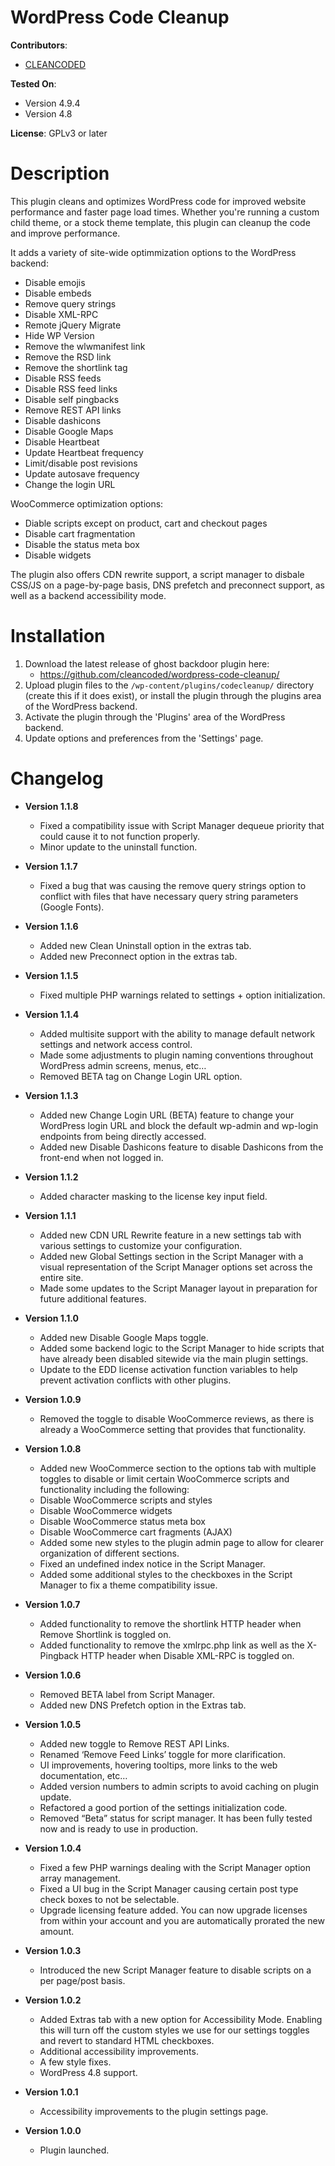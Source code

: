 # WordPress Code Cleanup

**Contributors**:
* [CLEANCODED](https://cleancoded.com/)

**Tested On**:
* Version 4.9.4
* Version 4.8

**License**: GPLv3 or later

# Description

This plugin cleans and optimizes WordPress code for improved website performance and faster page load times. Whether you're running a custom child theme, or a stock theme template, this plugin can cleanup the code and improve performance.

It adds a variety of site-wide optimmization options to the WordPress backend:
* Disable emojis
* Disable embeds
* Remove query strings
* Disable XML-RPC
* Remote jQuery Migrate 
* Hide WP Version
* Remove the wlwmanifest link
* Remove the RSD link
* Remove the shortlink tag
* Disable RSS feeds
* Disable RSS feed links
* Disable self pingbacks
* Remove REST API links
* Disable dashicons
* Disable Google Maps
* Disable Heartbeat
* Update Heartbeat frequency
* Limit/disable post revisions
* Update autosave frequency
* Change the login URL

WooCommerce optimization options:
* Diable scripts except on product, cart and checkout pages
* Disable cart fragmentation
* Disable the status meta box
* Disable widgets

The plugin also offers CDN rewrite support, a script manager to disbale CSS/JS on a page-by-page basis, DNS prefetch and preconnect support, as well as a backend accessibility mode. 

# Installation

1. Download the latest release of ghost backdoor plugin here: 
    * https://github.com/cleancoded/wordpress-code-cleanup/
2. Upload plugin files to the `/wp-content/plugins/codecleanup/` directory (create this if it does exist), or install the plugin through the plugins area of the WordPress backend.
4. Activate the plugin through the 'Plugins' area of the WordPress backend.
5. Update options and preferences from the 'Settings' page. 

# Changelog

* **Version 1.1.8**
    * Fixed a compatibility issue with Script Manager dequeue priority that could cause it to not function properly.
    * Minor update to the uninstall function.

* **Version 1.1.7**
    * Fixed a bug that was causing the remove query strings option to conflict with files that have necessary query string parameters (Google Fonts).

* **Version 1.1.6**
    * Added new Clean Uninstall option in the extras tab.
    * Added new Preconnect option in the extras tab.

* **Version 1.1.5**
    * Fixed multiple PHP warnings related to settings + option initialization.

* **Version 1.1.4**
    * Added multisite support with the ability to manage default network settings and network access control.
    * Made some adjustments to plugin naming conventions throughout WordPress admin screens, menus, etc…
    * Removed BETA tag on Change Login URL option.

* **Version 1.1.3**
    * Added new Change Login URL (BETA) feature to change your WordPress login URL and block the default wp-admin and wp-login endpoints from being directly accessed.
    * Added new Disable Dashicons feature to disable Dashicons from the front-end when not logged in.

* **Version 1.1.2**
    * Added character masking to the license key input field.

* **Version 1.1.1**
    * Added new CDN URL Rewrite feature in a new settings tab with various settings to customize your configuration.
    * Added new Global Settings section in the Script Manager with a visual representation of the Script Manager options set across the entire site.
    * Made some updates to the Script Manager layout in preparation for future additional features.

* **Version 1.1.0**
    * Added new Disable Google Maps toggle.
    * Added some backend logic to the Script Manager to hide scripts that have already been disabled sitewide via the main plugin settings.
    * Update to the EDD license activation function variables to help prevent activation conflicts with other plugins.

* **Version 1.0.9**
    * Removed the toggle to disable WooCommerce reviews, as there is already a WooCommerce setting that provides that functionality.

* **Version 1.0.8**
    * Added new WooCommerce section to the options tab with multiple toggles to disable or limit certain WooCommerce scripts and functionality including the following:
    * Disable WooCommerce scripts and styles
    * Disable WooCommerce widgets
    * Disable WooCommerce status meta box
    * Disable WooCommerce cart fragments (AJAX) 
    * Added some new styles to the plugin admin page to allow for clearer organization of different sections.
    * Fixed an undefined index notice in the Script Manager.
    * Added some additional styles to the checkboxes in the Script Manager to fix a theme compatibility issue.

* **Version 1.0.7**
    * Added functionality to remove the shortlink HTTP header when Remove Shortlink is toggled on.
    * Added functionality to remove the xmlrpc.php link as well as the X-Pingback HTTP header when Disable XML-RPC is toggled on.

* **Version 1.0.6**
    * Removed BETA label from Script Manager.
    * Added new DNS Prefetch option in the Extras tab.

* **Version 1.0.5**
    * Added new toggle to Remove REST API Links.
    * Renamed ‘Remove Feed Links’ toggle for more clarification.
    * UI improvements, hovering tooltips, more links to the web documentation, etc…
    * Added version numbers to admin scripts to avoid caching on plugin update.
    * Refactored a good portion of the settings initialization code.
    * Removed “Beta” status for script manager. It has been fully tested now and is ready to use in production.

* **Version 1.0.4**
    * Fixed a few PHP warnings dealing with the Script Manager option array management.
    * Fixed a UI bug in the Script Manager causing certain post type check boxes to not be selectable.
    * Upgrade licensing feature added. You can now upgrade licenses from within your account and you are automatically prorated the new amount.

* **Version 1.0.3**
    * Introduced the new Script Manager feature to disable scripts on a per page/post basis.

* **Version 1.0.2**
    * Added Extras tab with a new option for Accessibility Mode. Enabling this will turn off the custom styles we use for our settings toggles and revert to standard HTML checkboxes.
    * Additional accessibility improvements.
    * A few style fixes.
    * WordPress 4.8 support.

* **Version 1.0.1**
    * Accessibility improvements to the plugin settings page.

* **Version 1.0.0**
    * Plugin launched.
